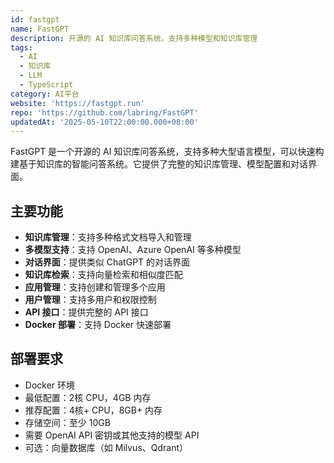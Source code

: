 ```yaml
---
id: fastgpt
name: FastGPT
description: 开源的 AI 知识库问答系统，支持多种模型和知识库管理
tags:
  - AI
  - 知识库
  - LLM
  - TypeScript
category: AI平台
website: 'https://fastgpt.run'
repo: 'https://github.com/labring/FastGPT'
updatedAt: '2025-05-10T22:00:00.000+08:00'
---
```


FastGPT 是一个开源的 AI 知识库问答系统，支持多种大型语言模型，可以快速构建基于知识库的智能问答系统。它提供了完整的知识库管理、模型配置和对话界面。

## 主要功能

- **知识库管理**：支持多种格式文档导入和管理
- **多模型支持**：支持 OpenAI、Azure OpenAI 等多种模型
- **对话界面**：提供类似 ChatGPT 的对话界面
- **知识库检索**：支持向量检索和相似度匹配
- **应用管理**：支持创建和管理多个应用
- **用户管理**：支持多用户和权限控制
- **API 接口**：提供完整的 API 接口
- **Docker 部署**：支持 Docker 快速部署

## 部署要求

- Docker 环境
- 最低配置：2核 CPU，4GB 内存
- 推荐配置：4核+ CPU，8GB+ 内存
- 存储空间：至少 10GB
- 需要 OpenAI API 密钥或其他支持的模型 API
- 可选：向量数据库（如 Milvus、Qdrant） 